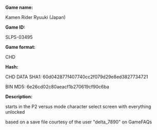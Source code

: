 ﻿**Game name:**

Kamen Rider Ryuuki (Japan)

**Game ID:**

SLPS-03495

**Game format:**

CHD

**Hash:**

CHD DATA SHA1: 60d042877f407740cc2f079d29e8ed3827734721

BIN MD5: 6e26cd02c80aeacf1b270619cf90c6ba

**Description:**

starts in the P2 versus mode character select screen with everything unlocked

based on a save file courtesy of the user "delta_7890" on GameFAQs